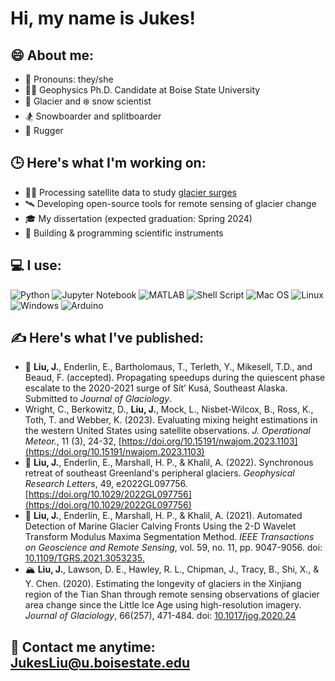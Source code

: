 # Hi, my name is Jukes!

## 😄 About me:
- 👋 Pronouns: they/she
- 👩‍💻 Geophysics Ph.D. Candidate at Boise State University
- 🧊 Glacier and ❄️ snow scientist
- 🏂 Snowboarder and splitboarder
- 🏉 Rugger

## 🕒 Here's what I'm working on:
- 🕵️‍♀️ Processing satellite data to study [glacier surges](https://www.antarcticglaciers.org/glacier-processes/glacier-flow-2/surging-glaciers/)
- 🛰️ Developing open-source tools for remote sensing of glacier change
- 🎓 My dissertation (expected graduation: Spring 2024)
- 🔌 Building & programming scientific instruments

## 💻 I use:
![Python](https://img.shields.io/badge/python-3670A0?style=for-the-badge&logo=python&logoColor=ffdd54)
![Jupyter Notebook](https://img.shields.io/badge/jupyter-%23FA0F00.svg?style=for-the-badge&logo=jupyter&logoColor=white)
![MATLAB](https://img.shields.io/badge/-MATLAB-orange?style=for-the-badge&logo=MATLAB)
![Shell Script](https://img.shields.io/badge/shell_script-%23121011.svg?style=for-the-badge&logo=gnu-bash&logoColor=white)
![Mac OS](https://img.shields.io/badge/mac%20os-000000?style=for-the-badge&logo=macos&logoColor=F0F0F0)
![Linux](https://img.shields.io/badge/Linux-FCC624?style=for-the-badge&logo=linux&logoColor=black)
![Windows](https://img.shields.io/badge/Windows-0078D6?style=for-the-badge&logo=windows&logoColor=white)
![Arduino](https://img.shields.io/badge/-Arduino-00979D?style=for-the-badge&logo=Arduino&logoColor=white)

## ✍️ Here's what I've published:
- 🧊 __Liu, J.__, Enderlin, E., Bartholomaus, T., Terleth, Y., Mikesell, T.D., and Beaud, F. (accepted). Propagating speedups during the quiescent phase escalate to the 2020-2021 surge of Sít’ Kusá, Southeast Alaska. Submitted to _Journal of Glaciology_.
- Wright, C., Berkowitz, D., __Liu, J.__, Mock, L., Nisbet-Wilcox, B., Ross, K., Toth, T. and Webber, K.  	(2023). Evaluating mixing height estimations in the western United States using satellite 	observations. _J. Operational Meteor._, 11 (3), 24-32, [https://doi.org/10.15191/nwajom.2023.1103](https://doi.org/10.15191/nwajom.2023.1103)
- 🧊 __Liu, J.__, Enderlin, E., Marshall, H. P., & Khalil, A. (2022). Synchronous retreat of southeast Greenland's peripheral glaciers. _Geophysical Research Letters_, 49, e2022GL097756. [https://doi.org/10.1029/2022GL097756](https://doi.org/10.1029/2022GL097756)
- 🧭 __Liu, J.__, Enderlin, E., Marshall, H. P., & Khalil, A. (2021). Automated Detection of Marine Glacier Calving Fronts Using the 2-D Wavelet Transform Modulus Maxima Segmentation Method. _IEEE Transactions on Geoscience and Remote Sensing_, vol. 59, no. 11, pp. 9047-9056. doi: [10.1109/TGRS.2021.3053235.](https://doi.org/10.1109/TGRS.2021.3053235)
- 🏔️ __Liu, J.__, Lawson, D. E., Hawley, R. L., Chipman, J., Tracy, B., Shi, X., & Y. Chen. (2020). Estimating 	the longevity of glaciers in the Xinjiang region of the Tian Shan through remote sensing 	observations of glacier area change since the Little Ice Age using high-resolution imagery. _Journal of Glaciology_, 66(257), 471-484. doi: [10.1017/jog.2020.24](https://doi.org/10.1017/jog.2020.24)

## 📧 Contact me anytime: JukesLiu@u.boisestate.edu

<!--
**julialiu18/julialiu18** is a ✨ _special_ ✨ repository because its `README.md` (this file) appears on your GitHub profile.

Here are some ideas to get you started:

- 🔭 I’m currently working on ...
- 🌱 I’m currently learning ...
- 👯 I’m looking to collaborate on ...
- 🤔 I’m looking for help with ...
- 💬 Ask me about ...
- 📫 How to reach me: ...
- 😄 Pronouns: ...
- ⚡ Fun fact: ...
-->
